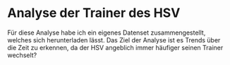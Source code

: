 # Analyse der Trainer des HSV
Für diese Analyse habe ich ein eigenes Datenset zusammengestellt, welches sich herunterladen lässt. Das Ziel der Analyse ist es Trends über die Zeit zu erkennen, da der HSV angeblich immer häufiger seinen Trainer wechselt?
